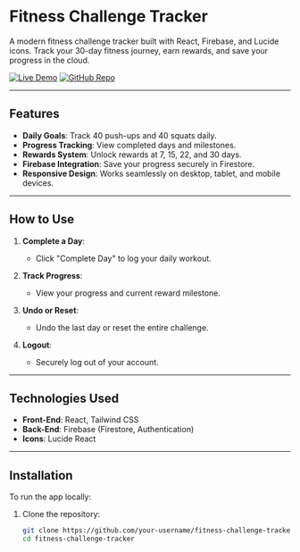 # Fitness Challenge Tracker

A modern fitness challenge tracker built with React, Firebase, and Lucide icons. Track your 30-day fitness journey, earn rewards, and save your progress in the cloud.

[![Live Demo](https://img.shields.io/badge/Live-Demo-brightgreen)](https://fitness-challenge-tracker.vercel.app/login)
[![GitHub Repo](https://img.shields.io/badge/GitHub-Repo-blue)](https://github.com/your-username/fitness-challenge-tracker)

---

## Features

- **Daily Goals**: Track 40 push-ups and 40 squats daily.
- **Progress Tracking**: View completed days and milestones.
- **Rewards System**: Unlock rewards at 7, 15, 22, and 30 days.
- **Firebase Integration**: Save your progress securely in Firestore.
- **Responsive Design**: Works seamlessly on desktop, tablet, and mobile devices.

---

## How to Use

1. **Complete a Day**:
   - Click "Complete Day" to log your daily workout.

2. **Track Progress**:
   - View your progress and current reward milestone.

3. **Undo or Reset**:
   - Undo the last day or reset the entire challenge.

4. **Logout**:
   - Securely log out of your account.

---

## Technologies Used

- **Front-End**: React, Tailwind CSS
- **Back-End**: Firebase (Firestore, Authentication)
- **Icons**: Lucide React

---

## Installation

To run the app locally:

1. Clone the repository:
   ```bash
   git clone https://github.com/your-username/fitness-challenge-tracker.git
   cd fitness-challenge-tracker
